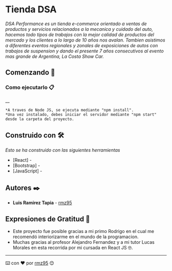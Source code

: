 # Tienda DSA

_DSA Performance es un tienda e-commerce orientado a ventas de productos y servicios relacionados a la mecanica y cuidado del auto, hacemos todo tipos de trabajos con la mejor calidad de productos del mercado y los clientes a lo largo de 10 años nos avalan. Tambien asistimos a diferentes eventos regionales y zonales de exposiciones de autos con trabajos de suspension y dando el presente 7 años consecutivos al evento mas grande de Argentina, La Costa Show Car._

## Comenzando 🚀

### Como ejecutarlo 📋

__

```
*A traves de Node JS, se ejecuta mediante "npm install".
*Una vez instalado, debes iniciar el servidor mediante "npm start" desde la carpeta del proyecto.
```

## Construido con 🛠️

_Esto se ha construido con las siguientes herramientas_

* [React] - 
* [Bootstrap] - 
* [JavaScript] -

## Autores ✒️

* **Luis Ramirez Tapia** - [rmz95](https://github.com/rmz95) 

## Expresiones de Gratitud 🎁

* Este proyecto fue posible gracias a mi primo Rodrigo en el cual me recomendó interiorizarme en el mundo de la programacion.
* Muchas gracias al profesor Alejandro Fernandez y a mi tutor Lucas Morales en esta recorrida por mi cursada en React JS 🤓.

---
⌨️ con ❤️ por [rmz95](https://github.com/rmz95) 😊